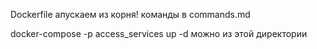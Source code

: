 





Dockerfile апускаем из корня!
команды в commands.md

docker-compose -p access_services up -d
можно из этой директории